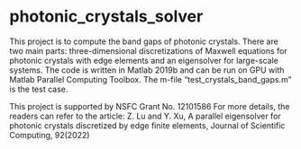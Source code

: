 # photonic_crystals_solver
This project is to compute the band gaps of photonic crystals. There are two main parts: three-dimensional discretizations of Maxwell equations for photonic crystals with edge elements and an eigensolver for large-scale systems. The code is written in Matlab 2019b and can be run on GPU with Matlab Parallel Computing Toolbox. The m-file “test_crystals_band_gaps.m” is the test case.

This project is supported by NSFC Grant No. 12101586
For more details, the readers can refer to the article:
Z. Lu and Y. Xu, A parallel eigensolver for photonic crystals discretized by edge finite elements, Journal of Scientific Computing, 92(2022)
